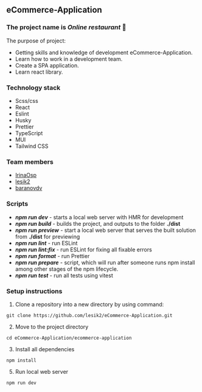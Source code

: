 ## eCommerce-Application

### The project name is *Online  restaurant* 🍕
 The purpose of project: 
  - Getting skills and knowledge of development eCommerce-Application.
  - Learn how to work in a development team.
  - Create a SPA application.
  - Learn react library.
### Technology stack
  - Scss/css
  - React
  - Eslint
  - Husky
  - Prettier
  - TypeScript
  - MUI
  - Tailwind CSS
### Team members
  - [IrinaOsp ](https://github.com/IrinaOsp)
  - [lesik2](https://github.com/lesik2)
  - [baranovdv ](https://github.com/baranovdv)
### Scripts
  - ***npm run dev*** - starts a local web server with HMR for development
  - ***npm run build*** - builds the project, and outputs to the folder **./dist**
  - ***npm run preview*** - start a local web server that serves the built solution from **./dist** for previewing
  - ***npm run lint*** - run ESLint 
  - ***npm run lint:fix*** - run ESLint for fixing all fixable errors
  - ***npm run format*** - run Prettier
  - ***npm run prepare*** - script, which will run after someone runs npm install among other stages of the npm lifecycle.
  - ***npm run test*** - run all tests using vitest
 ### Setup instructions 
  1. Clone a repository into a new directory by using command:
  ```shell
  git clone https://github.com/lesik2/eCommerce-Application.git
  ```
  2. Move to the project directory
  ```shell
  cd eCommerce-Application/ecommerce-application
  ```
  3. Install all dependencies
  ```shell
  npm install
  ```
  5. Run local web server
  ```shell
  npm run dev
  ```
